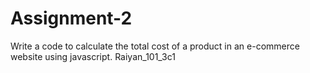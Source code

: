 # Assignment-2
Write a code to calculate the total cost of a product in an e-commerce website using javascript.
Raiyan_101_3c1
